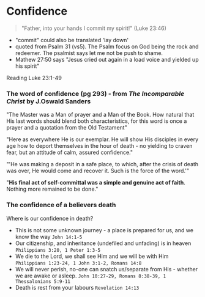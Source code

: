 # Confidence

> "Father, into your hands I commit my spirit!" (Luke 23:46)

- "commit" could also be translated 'lay down'
- quoted from Psalm 31 (vs5). The Psalm focus on God being the rock and redeemer. The psalmist says let me not be push to shame.
- Mathew 27:50 says "Jesus cried out again in a load voice and yielded up his spirit"

Reading Luke 23:1-49

### The word of confidence (pg 293) - from *The Incomparable Christ* by J.Oswald Sanders

"The Master was a Man of prayer and a Man of the Book. How natural that His last words should blend
both characteristics, for this word is once a prayer and a quotation from the Old Testament"

"Here as everywhere He is our exemplar. He will show His disciples in every age how to deport
themselves in the hour of death - no yielding to craven fear, but an attitude of calm, assured
confidence."

"'He was making a deposit in a safe place, to which, after the crisis of death was over, He would
come and recover it. Such is the force of the word.'"

"**His final act of self-committal was a simple and genuine act of faith**. Nothing more remained to be done."

### The confidence of a believers death

Where is our confidence in death?

- This is not some unknown journey - a place is prepared for us, and we know the way `John 14:1-5`
- Our citizenship, and inheritance (undefiled and unfading) is in heaven `Philippians 3:20, 1 Peter 1:3-5`
- We die to the Lord, we shall see Him and we will be with Him `Philippians 1:23-24, 1 John 3:1-2, Romans 14:8`
- We will never perish, no-one can snatch us/separate from His - whether we are awake or asleep. `John 10:27-29, Romans 8:38-39, 1 Thessalonians 5:9-11`
- Death is rest from your labours `Revelation 14:13`

